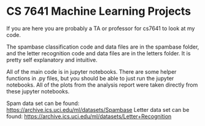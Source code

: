 # CS 7641 Machine Learning Projects

If you are here you are probably a TA or professor for cs7641 to look at my code. 

The spambase classification code and data files are in the spambase folder, and the letter recognition code and data files are in the letters folder. It is pretty self explanatory and intuitive.

All of the main code is in jupyter notebooks. There are some helper functions in .py files, but you should be able to just run the jupyter notebooks. All of the plots from the analysis report were taken directly from these jupyter notebooks.

Spam data set can be found: https://archive.ics.uci.edu/ml/datasets/Spambase
Letter data set can be found: https://archive.ics.uci.edu/ml/datasets/Letter+Recognition

